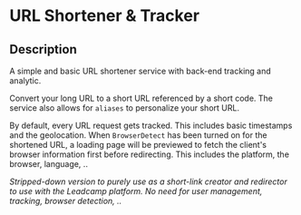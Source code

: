 # URL Shortener & Tracker
## Description

A simple and basic URL shortener service with back-end tracking and analytic.

Convert your long URL to a short URL referenced by a short code. The service also allows for `aliases` to personalize your short URL.

By default, every URL request gets tracked. This includes basic timestamps and the geolocation. When `BrowserDetect` has been turned on for the shortened URL, a loading page will be previewed to fetch the client's browser information first before redirecting. This includes the platform, the browser, language, ..

*Stripped-down version to purely use as a short-link creator and redirector to use with the Leadcamp platform. No need for user management, tracking, browser detection, ..*